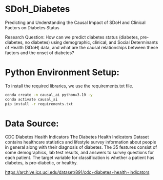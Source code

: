 # SDoH_Diabetes
Predicting and Understanding the Causal Impact of SDoH and Clinical Factors on Diabetes Status  

Research Question: How can we predict diabetes status (diabetes, pre-diabetes, no diabetes) using demographic, clinical, and Social Determinants of Health (SDoH) data, and what are the causal relationships between these factors and the onset of diabetes?

# Python Environment Setup:
To install the required libraries, we use the requirements.txt file. 
``` bash
conda create -n causal_ai python=3.10 -y
conda activate causal_ai
pip install -r requirements.txt
```

# Data Source:
CDC Diabetes Health Indicators
The Diabetes Health Indicators Dataset contains healthcare statistics and lifestyle survey information about people in general along with their diagnosis of diabetes. The 35 features consist of some demographics, lab test results, and answers to survey questions for each patient. The target variable for classification is whether a patient has diabetes, is pre-diabetic, or healthy.

https://archive.ics.uci.edu/dataset/891/cdc+diabetes+health+indicators

